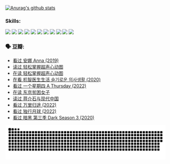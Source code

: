 
[![Anurag's github stats](https://github-readme-stats.vercel.app/api?username=w940853815)](https://github.com/anuraghazra/github-readme-stats)

### Skills:

<code><img height="32" src="https://cdn.jsdelivr.net/npm/simple-icons@v5/icons/python.svg"></code>
<code><img height="32" src="https://cdn.jsdelivr.net/npm/simple-icons@v5/icons/javascript.svg"></code>
<code><img height="32" src="https://cdn.jsdelivr.net/npm/simple-icons@v5/icons/django.svg"></code>
<code><img height="32" src="https://cdn.jsdelivr.net/npm/simple-icons@v5/icons/flask.svg"></code>
<code><img height="32" src="https://cdn.jsdelivr.net/npm/simple-icons@v5/icons/vuetify.svg"></code>
<code><img height="32" src="https://cdn.jsdelivr.net/npm/simple-icons@v5/icons/git.svg"></code>
<code><img height="32" src="https://cdn.jsdelivr.net/npm/simple-icons@v5/icons/docker.svg"></code>
<code><img height="32" src="https://cdn.jsdelivr.net/npm/simple-icons@v5/icons/postgresql.svg"></code>
<code><img height="32" src="https://cdn.jsdelivr.net/npm/simple-icons@v5/icons/elasticsearch.svg"></code>
<code><img height="32" src="https://cdn.jsdelivr.net/npm/simple-icons@v5/icons/macos.svg"></code>
<code><img height="32" src="https://cdn.jsdelivr.net/npm/simple-icons@v5/icons/linux.svg"></code>

### 🗣 豆瓣:

<!-- DOUBAN-ACTIVITIES:START -->
- [看过 安娜 Anna‎ (2019)](https://www.douban.com/people/136069238/status/4034580096/?_i=67219883)
- [读过 轻松掌握超声心动图](https://www.douban.com/people/136069238/status/4031937639/?_i=67219883)
- [在读 轻松掌握超声心动图](https://www.douban.com/people/136069238/status/4030989967/?_i=67219883)
- [在看 机智医生生活 슬기로운 의사생활‎ (2020)](https://www.douban.com/people/136069238/status/4028652712/?_i=67219883)
- [看过 一个星期四 A Thursday‎ (2022)](https://www.douban.com/people/136069238/status/4027759975/?_i=67219883)
- [在读 东京贫困女子](https://www.douban.com/people/136069238/status/4027149520/?_i=67219883)
- [读过 蒋介石与现代中国](https://www.douban.com/people/136069238/status/4027149061/?_i=67219883)
- [看过 万里归途‎ (2022)](https://www.douban.com/people/136069238/status/4026748987/?_i=67219883)
- [看过 独行月球‎ (2022)](https://www.douban.com/people/136069238/status/4022883157/?_i=67219883)
- [看过 暗黑 第三季 Dark Season 3‎ (2020)](https://www.douban.com/people/136069238/status/4020413112/?_i=67219883)
<!-- DOUBAN-ACTIVITIES:END -->


![Snake animation](https://raw.githubusercontent.com/w940853815/w940853815/output/github-contribution-grid-snake.svg)

<!--
**w940853815/w940853815** is a ✨ _special_ ✨ repository because its `README.md` (this file) appears on your GitHub profile.

Here are some ideas to get you started:

- 🔭 I’m currently working on ...
- 🌱 I’m currently learning ...
- 👯 I’m looking to collaborate on ...
- 🤔 I’m looking for help with ...
- 💬 Ask me about ...
- 📫 How to reach me: ...
- 😄 Pronouns: ...
- ⚡ Fun fact: ...
-->
